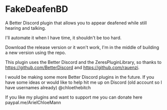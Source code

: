 # FakeDeafenBD
A Better Discord plugin that allows you to appear deafened while still hearing and talking.

I'll automate it when I have time, it shouldn't be too hard.

Download the release version or it won't work, I'm in the middle of building a new version using the repo.

This plugin uses the Better Discord and the ZeresPluginLibrary, so thanks to https://github.com/BetterDiscord and https://github.com/rauenzi.

I would be making some more Better Discord plugins in the future. If you have some ideas or would like to help hit me up on Discord (old account so I have usernames already) @chloethebitch

If you like my plugins and want to support me you can donate here paypal.me/ArielChloeMann
